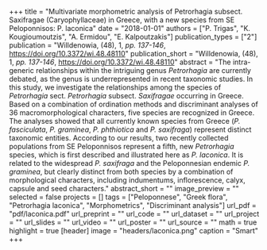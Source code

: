 +++
title = "Multivariate morphometric analysis of Petrorhagia subsect. Saxifragae (Caryophyllaceae) in Greece, with a new species from SE Peloponnisos: P. laconica"
date = "2018-01-01"
authors = ["P. Trigas", "K. Kougioumoutzis", "A. Ermidou", "E. Kalpoutzakis"]
publication_types = ["2"]
publication = "Willdenowia, (48), 1, _pp. 137-146_, https://doi.org/10.3372/wi.48.48110"
publication_short = "Willdenowia, (48), 1, _pp. 137-146_, https://doi.org/10.3372/wi.48.48110"
abstract = "The intra-generic relationships within the intriguing genus *Petrorhagia* are currently debated, as the genus is underrepresented in recent taxonomic studies. In this study, we investigate the relationships among the species of *Petrorhagia* sect. *Petrorhagia* subsect. *Saxifragae* occurring in Greece. Based on a combination of ordination methods and discriminant analyses of 36 macromorphological characters, five species are recognized in Greece. The analyses showed that all currently known species from Greece (*P. fasciculata*, *P. graminea*, *P. phthiotica* and *P. saxifraga*) represent distinct taxonomic entities. According to our results, two recently collected populations from SE Peloponnisos represent a fifth, new *Petrorhagia* species, which is first described and illustrated here as *P. laconica*. It is related to the widespread *P. saxifraga* and the Peloponnesian endemic *P. graminea*, but clearly distinct from both species by a combination of morphological characters, including indumentums, inflorescence, calyx, capsule and seed characters."
abstract_short = ""
image_preview = ""
selected = false
projects = []
tags = ["Peloponnese", "Greek flora", "Petrorhagia laconica", "Morphometrics", "Discriminant analysis"]
url_pdf = "pdf/laconica.pdf"
url_preprint = ""
url_code = ""
url_dataset = ""
url_project = ""
url_slides = ""
url_video = ""
url_poster = ""
url_source = ""
math = true
highlight = true
[header]
image = "headers/laconica.png"
caption = "Smart"
+++
